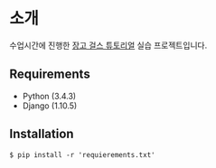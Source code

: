 # 소개
수업시간에 진행한 [장고 걸스 튜토리얼](https://tutorial.djangogirls.org/ko/) 실습 프로젝트입니다.

## Requirements
- Python (3.4.3)
- Django (1.10.5)

## Installation
```shell
$ pip install -r 'requierements.txt'
```